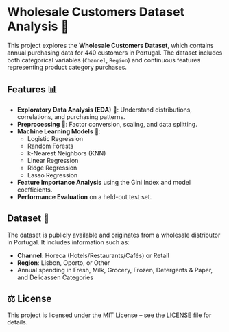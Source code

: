 # Wholesale Customers Dataset Analysis 🛒

This project explores the **Wholesale Customers Dataset**, which contains annual purchasing data for 440 customers in Portugal. The dataset includes both categorical variables (`Channel`, `Region`) and continuous features representing product category purchases.

## Features 📊 

- **Exploratory Data Analysis (EDA)** 🧪: Understand distributions, correlations, and purchasing patterns.
- **Preprocessing** 🔧: Factor conversion, scaling, and data splitting.
- **Machine Learning Models** 🤖:
  - Logistic Regression
  - Random Forests
  - k-Nearest Neighbors (KNN)
  - Linear Regression
  - Ridge Regression
  - Lasso Regression
- **Feature Importance Analysis** using the Gini Index and model coefficients.
- **Performance Evaluation** on a held-out test set.

## Dataset 📁

The dataset is publicly available and originates from a wholesale distributor in Portugal. It includes information such as:

- **Channel**: Horeca (Hotels/Restaurants/Cafés) or Retail
- **Region**: Lisbon, Oporto, or Other
- Annual spending in Fresh, Milk, Grocery, Frozen, Detergents & Paper, and Delicassen Categories

## ⚖️ License  
This project is licensed under the MIT License – see the [LICENSE](https://opensource.org/licenses/MIT) file for details.

